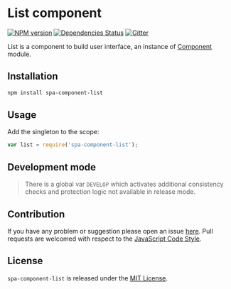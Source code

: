 List component
==============

[![NPM version](https://img.shields.io/npm/v/spa-component-list.svg?style=flat-square)](https://www.npmjs.com/package/spa-component-list)
[![Dependencies Status](https://img.shields.io/david/spasdk/component-list.svg?style=flat-square)](https://david-dm.org/spasdk/component-list)
[![Gitter](https://img.shields.io/badge/gitter-join%20chat-blue.svg?style=flat-square)](https://gitter.im/DarkPark/spasdk)


List is a component to build user interface, an instance of [Component](https://github.com/spasdk/component) module.


## Installation ##

```bash
npm install spa-component-list
```


## Usage ##

Add the singleton to the scope:

```js
var list = require('spa-component-list');
```


## Development mode ##

> There is a global var `DEVELOP` which activates additional consistency checks and protection logic not available in release mode.


## Contribution ##

If you have any problem or suggestion please open an issue [here](https://github.com/spasdk/component-list/issues).
Pull requests are welcomed with respect to the [JavaScript Code Style](https://github.com/DarkPark/jscs).


## License ##

`spa-component-list` is released under the [MIT License](license.md).
